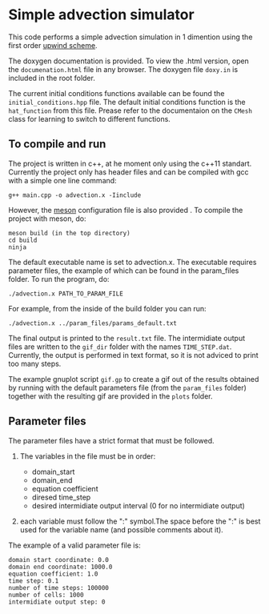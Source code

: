 # Simple advection simulator

This code performs a simple advection simulation in 1 dimention using the first order [upwind scheme](https://en.wikipedia.org/wiki/Upwind_scheme).

The doxygen documentation is provided. To view the .html version, open the ``documenation.html`` file in any browser. The doxygen file ``doxy.in`` is included in the root folder.

The current initial conditions functions available can be found the ``initial_conditions.hpp`` file. The default initial conditions function is the ``hat_function`` from this file. Prease refer to the documentaion on the ``CMesh`` class for learning to switch to different functions.

## To compile and run

The project is written in c++, at he moment only using the c++11 standart. Currently the project only has header files and can be compiled with gcc with a simple one line command:

    g++ main.cpp -o advection.x -Iinclude

However, the [meson](https://mesonbuild.com/Manual.html) configuration file is also provided . To compile the project with meson, do: 

    meson build (in the top directory)
    cd build
    ninja

The default executable name is set to advection.x. The executable requires parameter files, the example of which can be found in the param_files folder. To run the program, do:

    ./advection.x PATH_TO_PARAM_FILE

For example, from the inside of the build folder you can run: 

    ./advection.x ../param_files/params_default.txt

The final output is printed to the ``result.txt`` file. The intermidiate output files are written to the ``gif_dir`` folder with the names ``TIME_STEP.dat``.
Currently, the output is performed in text format, so it is not adviced to print too many steps.  

The example gnuplot script ``gif.gp`` to create a gif out of the results obtained by running with the default parameters file (from the ``param_files`` folder) together with the resulting gif are provided in the ``plots`` folder.

## Parameter files

The parameter files have a strict format that must be followed. 
    
1. The variables in the file must be in order:
   
    * domain_start
    * domain_end
    * equation coefficient
    * diresed time_step
    * desired intermidiate output interval (0 for no intermidiate output)
    
2. each variable must follow the ":" symbol.The space before the ":" is best used for the variable name (and possible comments about it).

The example of a valid parameter file is:

```
domain start coordinate: 0.0
domain end coordinate: 1000.0
equation coefficient: 1.0
time step: 0.1
number of time steps: 100000
number of cells: 1000
intermidiate output step: 0

```



